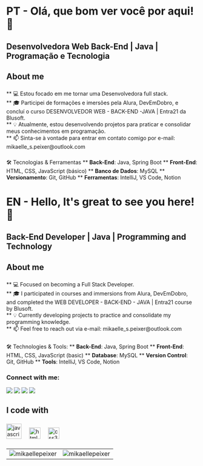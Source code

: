 <h1 align="left">PT - Olá, que bom ver você por aqui! 💜<br></h1>

<h2 align="left">Desenvolvedora Web Back-End | Java | Programação e Tecnologia <br></h2>

###

<h2 align="left">About me</h2>

###

<p align="left">
** 💻 Estou focado em me tornar uma Desenvolvedora full stack.<br>
** 🎓 Participei de formações e imersões pela Alura, DevEmDobro, e concluí o curso DESENVOLVEDOR WEB - BACK-END -JAVA | Entra21 da Blusoft.<br>
** 💡 Atualmente, estou desenvolvendo projetos para praticar e consolidar meus conhecimentos em programação.<br>
** 📫 Sinta-se à vontade para entrar em contato comigo por e-mail: mikaelle_s.peixer@outlook.com


  ###

🛠️ Tecnologias & Ferramentas
** **Back-End**: Java, Spring Boot
** **Front-End**: HTML, CSS, JavaScript (básico)
** **Banco de Dados**: MySQL
** **Versionamento**: Git, GitHub
** **Ferramentas**: IntelliJ, VS Code, Notion

###

<h1 align="left">EN - Hello, It's great to see you here! 💜<br> 
  
<h2 align="left">Back-End Developer | Java | Programming and Technology <br></h2>

###

<h2 align="left">About me</h2>

###

<p align="left">
** 💻 Focused on becoming a Full Stack Developer.<br>
** 🎓 I participated in courses and immersions from Alura, DevEmDobro, and completed the WEB DEVELOPER - BACK-END - JAVA | Entra21 course by Blusoft.<br>
** 💡 Currently developing projects to practice and consolidate my programming knowledge.<br>
** 📫 Feel free to reach out via e-mail: mikaelle_s.peixer@outlook.com

###

🛠️ Technologies & Tools:
** **Back-End**: Java, Spring Boot
** **Front-End**: HTML, CSS, JavaScript (basic)
** **Database**: MySQL
** **Version Control**: Git, GitHub
** **Tools**: IntelliJ, VS Code, Notion

###

<h3 align="left">Connect with me:</h3>

<div> 
  <a href="https://instagram.com/srta_ordem" target="_blank"><img src="https://img.shields.io/badge/-Instagram-%23E4405F?style=for-the-badge&logo=instagram&logoColor=white" target="_blank"></a>
 <a href="https://discord.gg/XMA4GxAX" target="_blank"><img src="https://img.shields.io/badge/Discord-7289DA?style=for-the-badge&logo=discord&logoColor=white" target="_blank"></a> 
  <a href = "mailto:mikaellerodrigues77@gmail.com"><img src="https://img.shields.io/badge/-Gmail-%23333?style=for-the-badge&logo=gmail&logoColor=white" target="_blank"></a>
  <a href="https://www.linkedin.com/in/mikaellepeixer" target="_blank"><img src="https://img.shields.io/badge/-LinkedIn-%230077B5?style=for-the-badge&logo=linkedin&logoColor=white" target="_blank"></a>
</div>

###

<h2 align="left">I code with</h2>

###

<div align="left">
  <img src="https://cdn.jsdelivr.net/gh/devicons/devicon/icons/javascript/javascript-original.svg" height="40" alt="javascript logo"  />
  <img width="12" />
 <img src="https://cdn.jsdelivr.net/gh/devicons/devicon/icons/html5/html5-original.svg" height="30" alt="html5 logo"  />
  <img width="12" />
  <img src="https://cdn.jsdelivr.net/gh/devicons/devicon/icons/css3/css3-original.svg" height="30" alt="css3 logo"  />
  <img width="12" />

</div>

###

<div align="center">
  <table>
    <tr>
      <td>
        <img src="https://github-readme-stats.vercel.app/api/top-langs?username=mikaellepeixer&show_icons=true&locale=en&layout=compact" alt="mikaellepeixer" />
      </td>
      <td>
        <img src="https://github-readme-stats.vercel.app/api?username=mikaellepeixer&show_icons=true&locale=en" alt="mikaellepeixer" />
      </td>
    </tr>
  </table>
</div>


###



